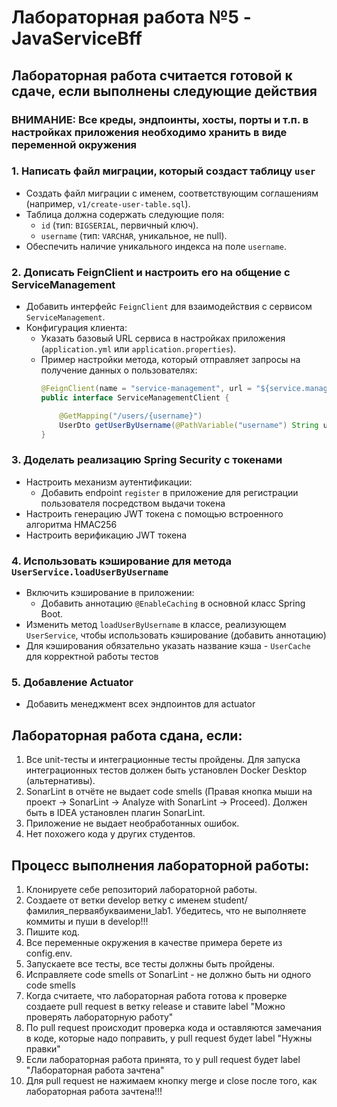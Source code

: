 # Лабораторная работа №5 - **JavaServiceBff**

## Лабораторная работа считается готовой к сдаче, если выполнены следующие действия

### ВНИМАНИЕ: Все креды, эндпоинты, хосты, порты и т.п. в настройках приложения необходимо хранить в виде переменной окружения

### 1. Написать файл миграции, который создаст таблицу `user`
- Создать файл миграции с именем, соответствующим соглашениям (например, `v1/create-user-table.sql`).
- Таблица должна содержать следующие поля:
   - `id` (тип: `BIGSERIAL`, первичный ключ).
   - `username` (тип: `VARCHAR`, уникальное, не null).
- Обеспечить наличие уникального индекса на поле `username`.

### 2. Дописать FeignClient и настроить его на общение с ServiceManagement
- Добавить интерфейс `FeignClient` для взаимодействия с сервисом `ServiceManagement`.
- Конфигурация клиента:
   - Указать базовый URL сервиса в настройках приложения (`application.yml` или `application.properties`).
   - Пример настройки метода, который отправляет запросы на получение данных о пользователях:
     ```java
     @FeignClient(name = "service-management", url = "${service.management.url}")
     public interface ServiceManagementClient {
     
         @GetMapping("/users/{username}")
         UserDto getUserByUsername(@PathVariable("username") String username);
     }
     ```

### 3. Доделать реализацию Spring Security с токенами
- Настроить механизм аутентификации:
   - Добавить endpoint `register` в приложение для регистрации пользователя посредством выдачи токена
- Настроить генерацию JWT токена с помощью встроенного алгоритма HMAC256
- Настроить верификацию JWT токена

### 4. Использовать кэширование для метода `UserService.loadUserByUsername`
- Включить кэширование в приложении:
   - Добавить аннотацию `@EnableCaching` в основной класс Spring Boot.
- Изменить метод `loadUserByUsername` в классе, реализующем `UserService`, чтобы использовать кэширование (добавить аннотацию)
- Для кэширования обязательно указать название кэша - `UserCache` для корректной работы тестов

### 5. Добавление Actuator
- Добавить менеджмент всех эндпоинтов для actuator

## Лабораторная работа сдана, если:
1. Все unit-тесты и интеграционные тесты пройдены. Для запуска интеграционных тестов должен быть установлен Docker Desktop (альтернативы).
2. SonarLint в отчёте не выдает code smells (Правая кнопка мыши на проект -> SonarLint -> Analyze with SonarLint -> Proceed). Должен быть в IDEA установлен плагин SonarLint.
3. Приложение не выдает необработанных ошибок.
4. Нет похожего кода у других студентов.

## Процесс выполнения лабораторной работы:
1. Клонируете себе репозиторий лабораторной работы.
2. Создаете от ветки develop ветку с именем student/фамилия_перваябукваимени_lab1. Убедитесь, что не выполняете коммиты и пуши в develop!!!
3. Пишите код.
4. Все переменные окружения в качестве примера берете из config.env.
5. Запускаете все тесты, все тесты должны быть пройдены.
6. Исправляете code smells от SonarLint - не должно быть ни одного code smells
7. Когда считаете, что лабораторная работа готова к проверке создаете pull request в ветку release и ставите label
   "Можно проверять лабораторную работу"
8. По pull request происходит проверка кода и оставляются замечания в коде, которые надо поправить, у pull request будет label "Нужны правки"
9. Если лабораторная работа принята, то у pull request будет label "Лабораторная работа зачтена"
10. Для pull request не нажимаем кнопку merge и close после того, как лабораторная работа зачтена!!!
